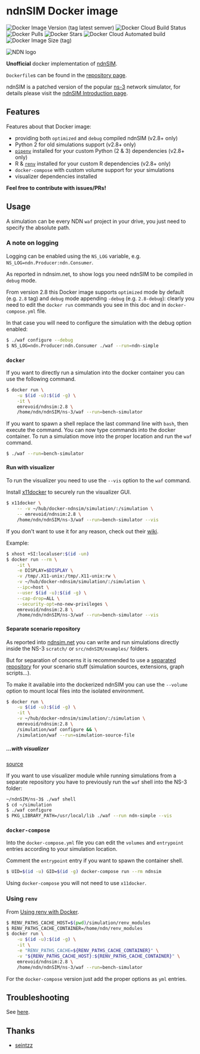 # ndnSIM Docker image

![Docker Image Version (tag latest semver)](https://img.shields.io/docker/v/emrevoid/ndnsim/2.8?logo=docker)
![Docker Cloud Build Status](https://img.shields.io/docker/cloud/build/emrevoid/ndnsim?logo=docker)
![Docker Pulls](https://img.shields.io/docker/pulls/emrevoid/ndnsim?logo=docker)
![Docker Stars](https://img.shields.io/docker/stars/emrevoid/ndnsim?logo=docker)
![Docker Cloud Automated build](https://img.shields.io/docker/cloud/automated/emrevoid/ndnsim?logo=docker)
![Docker Image Size (tag)](https://img.shields.io/docker/image-size/emrevoid/ndnsim/2.8?logo=docker)

![NDN logo](https://ndnsim.net/current/_static/ndn-logo.png)

**Unofficial** docker implementation of [ndnSIM](http://ndnsim.net/).

`Dockerfile`s can be found in the [repository page](https://github.com/fam4r/docker-ndnsim).

ndnSIM is a patched version of the popular [ns-3](https://www.nsnam.org/) network simulator, for details please visit the [ndnSIM Introduction page](https://ndnsim.net/current/intro.html).

## Features

Features about that Docker image:
- providing both `optimized` and `debug` compiled ndnSIM (v2.8+ only)
- Python 2 for old simulations support (v2.8+ only)
- [`pipenv`](https://github.com/pypa/pipenv) installed for your custom Python (2 & 3) dependencies (v2.8+ only)
- R & [`renv`](https://github.com/rstudio/renv) installed for your custom R dependencies (v2.8+ only)
- `docker-compose` with custom volume support for your simulations
- visualizer dependencies installed

**Feel free to contribute with issues/PRs!**

## Usage

A simulation can be every NDN `waf` project in your drive, you just need to
specify the absolute path.

### A note on logging

Logging can be enabled using the `NS_LOG` variable, e.g. `NS_LOG=ndn.Producer:ndn.Consumer`.

As reported in ndnsim.net, to show logs you need ndnSIM to be compiled in `debug` mode.

From version 2.8 this Docker image supports `optimized` mode by default (e.g. `2.8` tag)
and `debug` mode appending `-debug` (e.g. `2.8-debug`): clearly you need to edit the `docker run`
commands you see in this doc and in `docker-compose.yml` file.

In that case you will need to configure the simulation with the debug option enabled:

```bash
$ ./waf configure --debug
$ NS_LOG=ndn.Producer:ndn.Consumer ./waf --run=ndn-simple
```

### `docker`

If you want to directly run a simulation into the docker container you can use
the following command.

```bash
$ docker run \
    -u $(id -u):$(id -g) \
    -it \
    emrevoid/ndnsim:2.8 \
    /home/ndn/ndnSIM/ns-3/waf --run=bench-simulator
```

If you want to spawn a shell replace the last command line with `bash`, then
execute the command. You can now type commands into the docker container. To run
a simulation move into the proper location and run the `waf` command.

```bash
$ ./waf --run=bench-simulator
```

#### Run with visualizer

To run the visualizer you need to use the `--vis` option to the `waf` command.

Install [x11docker](https://github.com/mviereck/x11docker) to securely run the
visualizer GUI.
```bash
$ x11docker \
    -- -v ~/hub/docker-ndnsim/simulation/:/simulation \
    -- emrevoid/ndnsim:2.8 \
    /home/ndn/ndnSIM/ns-3/waf --run=bench-simulator --vis
```

If you don't want to use it for any reason, check out their
[wiki](https://github.com/mviereck/x11docker/wiki/Short-setups-to-provide-X-display-to-container#sharing-host-x-display-for-single-applications).

Example:

```bash
$ xhost +SI:localuser:$(id -un)
$ docker run --rm \
    -it \
    -e DISPLAY=$DISPLAY \
    -v /tmp/.X11-unix:/tmp/.X11-unix:rw \
    -v ~/hub/docker-ndnsim/simulation/:/simulation \
    --ipc=host \
    --user $(id -u):$(id -g) \
    --cap-drop=ALL \
    --security-opt=no-new-privileges \
    emrevoid/ndnsim:2.8 \
    /home/ndn/ndnSIM/ns-3/waf --run=bench-simulator --vis
```

#### Separate scenario repository

As reported into [ndnsim.net](https://ndnsim.net/current/getting-started.html#simulating-using-ndnsim)
you can write and run simulations directly inside the NS-3 `scratch/` or `src/ndnSIM/examples/` folders.

But for separation of concerns it is recommended to use a [separated repository](https://github.com/named-data-ndnSIM/scenario-template) for your scenario stuff (simulation sources, extensions, graph scripts...).

To make it available into the dockerized ndnSIM you can use the `--volume` option to mount local files into the isolated environment.

```bash
$ docker run \
    -u $(id -u):$(id -g) \
    -it \
    -v ~/hub/docker-ndnsim/simulation/:/simulation \
    emrevoid/ndnsim:2.8 \
    /simulation/waf configure && \
    /simulation/waf --run=simulation-source-file
```

##### ...with visualizer

[source](https://github.com/named-data-ndnSIM/scenario-template#running-with-visualizer)

If you want to use visualizer module while running simulations from a separate repository you have to previously run the `waf` shell into the NS-3 folder:

```bash
~/ndnSIM/ns-3$ ./waf shell
$ cd ~/simulation
$ ./waf configure
$ PKG_LIBRARY_PATH=/usr/local/lib ./waf --run ndn-simple --vis
```

### `docker-compose`

Into the `docker-compose.yml` file you can edit the `volumes` and `entrypoint`
entries according to your simulation location.

Comment the `entrypoint` entry if you want to spawn the container shell.

```bash
$ UID=$(id -u) GID=$(id -g) docker-compose run --rm ndnsim
```

Using `docker-compose` you will not need to use `x11docker`.

### Using `renv`

From [Using renv with Docker](https://rstudio.github.io/renv/articles/docker.html).

```bash
$ RENV_PATHS_CACHE_HOST=$(pwd)/simulation/renv_modules
$ RENV_PATHS_CACHE_CONTAINER=/home/ndn/renv_modules
$ docker run \
    -u $(id -u):$(id -g) \
    -it \
    -e "RENV_PATHS_CACHE=${RENV_PATHS_CACHE_CONTAINER}" \
    -v "${RENV_PATHS_CACHE_HOST}:${RENV_PATHS_CACHE_CONTAINER}" \
    emrevoid/ndnsim:2.8 \
    /home/ndn/ndnSIM/ns-3/waf --run=bench-simulator
```

For the `docker-compose` version just add the proper options as `yml` entries.

## Troubleshooting

See [here](./TROUBLESHOOTING.md).

## Thanks

- [seintzz](https://github.com/seintzz)
